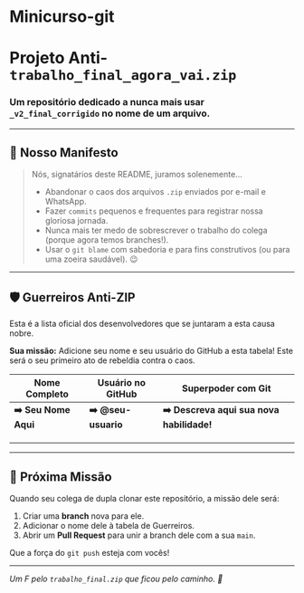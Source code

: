 # Minicurso-git

# Projeto Anti-`trabalho_final_agora_vai.zip`

### Um repositório dedicado a nunca mais usar `_v2_final_corrigido` no nome de um arquivo.

---

## 📜 Nosso Manifesto

> Nós, signatários deste README, juramos solenemente...
>
> * Abandonar o caos dos arquivos `.zip` enviados por e-mail e WhatsApp.
> * Fazer `commits` pequenos e frequentes para registrar nossa gloriosa jornada.
> * Nunca mais ter medo de sobrescrever o trabalho do colega (porque agora temos branches!).
> * Usar o `git blame` com sabedoria e para fins construtivos (ou para uma zoeira saudável). 😉

---

## 🛡️ Guerreiros Anti-ZIP

Esta é a lista oficial dos desenvolvedores que se juntaram a esta causa nobre.

**Sua missão:** Adicione seu nome e seu usuário do GitHub a esta tabela! Este será o seu primeiro ato de rebeldia contra o caos.

| Nome Completo         | Usuário no GitHub   | Superpoder com Git                            |
| --------------------- | ------------------- | --------------------------------------------- |
| **➡️ Seu Nome Aqui**  | **➡️ @seu-usuario** | **➡️ Descreva aqui sua nova habilidade!**     |
|                       |                     |                                               |
|                       |                     |                                               |
|                       |                     |                                               |

---

## 🚀 Próxima Missão

Quando seu colega de dupla clonar este repositório, a missão dele será:

1.  Criar uma **branch** nova para ele.
2.  Adicionar o nome dele à tabela de Guerreiros.
3.  Abrir um **Pull Request** para unir a branch dele com a sua `main`.

Que a força do `git push` esteja com vocês!

---

*Um F pelo `trabalho_final.zip` que ficou pelo caminho. 🗿*
